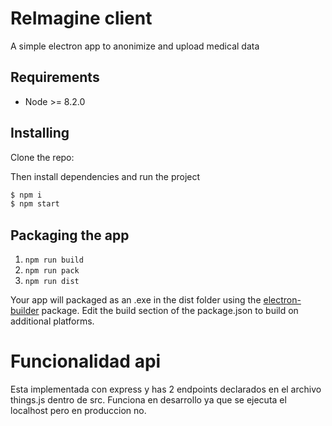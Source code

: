 
# ReImagine client

A simple electron app to anonimize and upload medical data

## Requirements
 * Node >= 8.2.0

## Installing
Clone the repo:

Then install dependencies and run the project

```bash
$ npm i
$ npm start
```

## Packaging the app
1. `npm run build`
2. `npm run pack`
3. `npm run dist`

Your app will packaged as an .exe in the dist folder using the [electron-builder](https://github.com/electron-userland/electron-builder) package. Edit the build section of the package.json to build on additional platforms.



# Funcionalidad api
Esta implementada con express y has 2 endpoints declarados en el archivo things.js dentro de src. Funciona en desarrollo ya que se ejecuta el localhost pero en produccion no.

